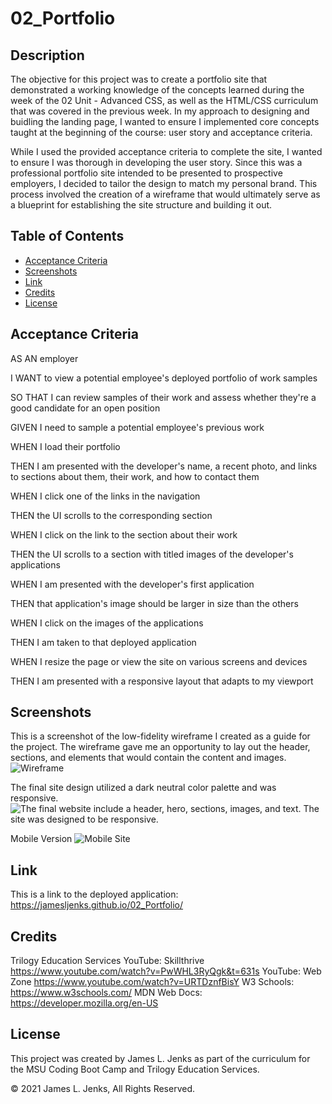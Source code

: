 # 02_Portfolio
## Description

The objective for this project was to create a portfolio site that demonstrated a working knowledge of the concepts learned during the week of the 02 Unit - Advanced CSS, as well as the HTML/CSS curriculum that was covered in the previous week. In my approach to designing and buidling the landing page, I wanted to ensure I implemented core concepts taught at the beginning of the course: user story and acceptance criteria.

While I used the provided acceptance criteria to complete the site, I wanted to ensure I was thorough in developing the user story. Since this was a professional portfolio site intended to be presented to prospective employers, I decided to tailor the design to match my personal brand. This process involved the creation of a wireframe that would ultimately serve as a blueprint for establishing the site structure and building it out.

## Table of Contents

- [Acceptance Criteria](#acceptance-criteria)
- [Screenshots](#screenshots)
- [Link](#link)
- [Credits](#credits)
- [License](#license)
## Acceptance Criteria
AS AN employer

I WANT to view a potential employee's deployed portfolio of work samples


SO THAT I can review samples of their work and assess whether they're a good candidate for an open position

GIVEN I need to sample a potential employee's previous work

WHEN I load their portfolio

THEN I am presented with the developer's name, a recent photo, and links to sections about them, their work, and how to contact them

WHEN I click one of the links in the navigation

THEN the UI scrolls to the corresponding section

WHEN I click on the link to the section about their work

THEN the UI scrolls to a section with titled images of the developer's applications

WHEN I am presented with the developer's first application

THEN that application's image should be larger in size than the others

WHEN I click on the images of the applications

THEN I am taken to that deployed application

WHEN I resize the page or view the site on various screens and devices

THEN I am presented with a responsive layout that adapts to my viewport

## Screenshots
This is a screenshot of the low-fidelity wireframe I created as a guide for the project. The wireframe gave me an opportunity to lay out the header, sections, and elements that would contain the content and images.
![Wireframe](./assets/images/02_Portfolio-Wireframe.png)


The final site design utilized a dark neutral color palette and was responsive.
![The final website include a header, hero, sections, images, and text. The site was designed to be responsive.](./assets/images/02_Portfolio-Screenshot.png)


Mobile Version
![Mobile Site](./assets/images/02_Portfolio-Mobile_Screenshot.png)

## Link

This is a link to the deployed application: https://jamesljenks.github.io/02_Portfolio/
## Credits
Trilogy Education Services
YouTube: Skillthrive https://www.youtube.com/watch?v=PwWHL3RyQgk&t=631s
YouTube: Web Zone https://www.youtube.com/watch?v=URTDznfBisY
W3 Schools: https://www.w3schools.com/
MDN Web Docs: https://developer.mozilla.org/en-US

## License

This project was created by James L. Jenks as part of the curriculum for the MSU Coding Boot Camp and Trilogy Education Services.

© 2021 James L. Jenks, All Rights Reserved.
    